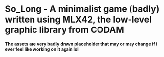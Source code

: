 # So_Long - A minimalist game (badly) written using MLX42, the low-level graphic library from CODAM




#### The assets are very badly drawn placeholder that may or may change if i ever feel like working on it again lol
